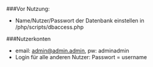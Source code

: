 ###Vor Nutzung:

- Name/Nutzer/Passwort der Datenbank einstellen in /php/scripts/dbaccess.php

###Nutzerkonten
- email: admin@admin.admin,
  pw: adminadmin
- Login für alle anderen Nutzer: Passwort = username
